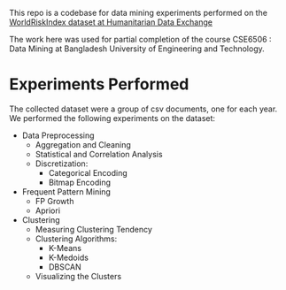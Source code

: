This repo is a codebase for data mining experiments performed on the [WorldRiskIndex dataset at Humanitarian Data Exchange](https://data.humdata.org/dataset/worldriskindex)

The work here was used for partial completion of the course CSE6506 : Data Mining at Bangladesh University of Engineering and Technology.

# Experiments Performed

The collected dataset were a group of csv documents, one for each year. We performed the following experiments on the dataset:
- Data Preprocessing
    - Aggregation and Cleaning
    - Statistical and Correlation Analysis
    - Discretization:
        - Categorical Encoding
        - Bitmap Encoding
- Frequent Pattern Mining
    - FP Growth
    - Apriori
- Clustering
    - Measuring Clustering Tendency
    - Clustering Algorithms:
        - K-Means
        - K-Medoids
        - DBSCAN
    - Visualizing the Clusters

